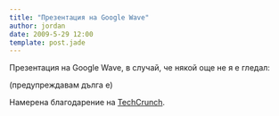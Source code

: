 ```yaml
---
title: "Презентация на Google Wave"
author: jordan
date: 2009-5-29 12:00
template: post.jade
---
```


Презентация на Google Wave, в случай, че някой още не я е гледал:

(предупреждавам дълга е)

Намерена благодарение на
[TechCrunch](http://www.techcrunch.com/2009/05/28/google-wave-the-full-video-from-google-io/).
